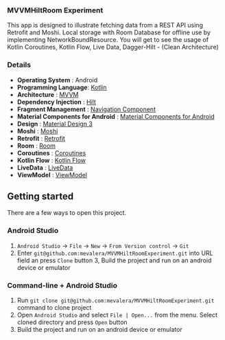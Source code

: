### MVVMHiltRoom Experiment
This app is designed to illustrate fetching data from a REST API using Retrofit and Moshi. 
Local storage with Room Database for offline use by implementing NetworkBoundResource. You will get to see the usage of Kotlin Coroutines, Kotlin Flow, Live Data, Dagger-Hilt - (Clean Architecture)

### Details

- **Operating System** : Android
- **Programming Language**: [Kotlin](https://kotlinlang.org)
- **Architecture** : [MVVM](https://developer.android.com/jetpack/guide)
- **Dependency Injection** : [Hilt](https://dagger.dev/hilt/)
- **Fragment Management** : [Navigation Component](https://developer.android.com/guide/navigation/navigation-getting-started)
- **Material Components for Android** : [Material Components for Android](https://github.com/material-components/material-components-android)
- **Design** : [Material Design 3](https://m3.material.io)
- **Moshi** : [Moshi](https://github.com/square/moshi)
- **Retrofit** : [Retrofit](https://square.github.io/retrofit)
- **Room** : [Room](https://developer.android.com/topic/libraries/architecture/room)
- **Coroutines** : [Coroutines](https://kotlinlang.org/docs/reference/coroutines-overview.html)
- **Kotlin Flow** : [Kotlin Flow](https://developer.android.com/kotlin/flow)
- **LiveData** : [LiveData](https://developer.android.com/topic/libraries/architecture/livedata)
- **ViewModel** : [ViewModel](https://developer.android.com/topic/libraries/architecture/viewmodel)

## Getting started

There are a few ways to open this project.

### Android Studio

1. `Android Studio` -> `File` -> `New` -> `From Version control` -> `Git`
2. Enter `git@github.com:mevalera/MVVMHiltRoomExperiment.git` into URL field an press `Clone` button
   3, Build the project and run on an android device or emulator

### Command-line + Android Studio

1. Run `git clone git@github.com:mevalera/MVVMHiltRoomExperiment.git` command to clone project
2. Open `Android Studio` and select `File | Open...` from the menu. Select cloned directory and press `Open` button
3. Build the project and run on an android device or emulator
